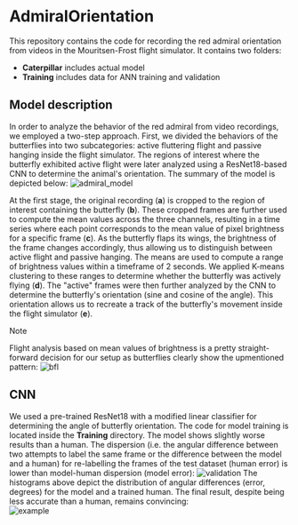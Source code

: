 # AdmiralOrientation
This repository contains the code for recording the red admiral orientation from videos in the Mouritsen-Frost flight simulator. It contains two folders:
* __Caterpillar__ includes actual model
* __Training__ includes data for ANN training and validation
## Model description
In order to analyze the behavior of the red admiral from video recordings, we employed a two-step approach. First, we divided the behaviors of the butterflies into two subcategories: active fluttering flight and passive hanging inside the flight simulator. The regions of interest where the butterfly exhibited active flight were later analyzed using a ResNet18-based CNN to determine the animal's orientation. The summary of the model is depicted below:
![admiral_model](https://github.com/pythoctopus/AdmiralOrientation/assets/56726936/e747bb69-3890-4572-8a13-1d61ce6474bd)

At the first stage, the original recording (**a**) is cropped to the region of interest containing the butterfly (**b**). These cropped frames are further used to compute the mean values across the three channels, resulting in a time series where each point corresponds to the mean value of pixel brightness for a specific frame (**c**). As the butterfly flaps its wings, the brightness of the frame changes accordingly, thus allowing us to distinguish between active flight and passive hanging. The means are used to compute a range of brightness values within a timeframe of 2 seconds. We applied K-means clustering to these ranges to determine whether the butterfly was actively flying (**d**). The "active" frames were then further analyzed by the CNN to determine the butterfly's orientation (sine and cosine of the angle). This orientation allows us to recreate a track of the butterfly's movement inside the flight simulator (**e**).

>[!NOTE]
>Flight analysis based on mean values of brightness is a pretty straight-forward decision for our setup as butterflies clearly show the upmentioned pattern:
>![bfl](https://github.com/pythoctopus/AdmiralOrientation/assets/56726936/00c41998-cede-4524-b30e-912d5e8071d2)

## CNN
We used a pre-trained ResNet18 with a modified linear classifier for determining the angle of butterfly orientation. The code for model training is located inside the __Training__ directory.
The model shows slightly worse results than a human. The dispersion (i.e. the angular difference between two attempts to label the same frame or the difference between the model and a human) for re-labelling the frames of the test dataset (human error) is lower than model-human dispersion (model error):
![validation](https://github.com/pythoctopus/AdmiralOrientation/assets/56726936/1043b0d3-9633-4bc3-8bd1-788eb59d418d)
The histograms above depict the distribution of angular differences (error, degrees) for the model and a trained human. The final result, despite being less accurate than a human, remains convincing: </br>
![example](https://github.com/pythoctopus/AdmiralOrientation/assets/56726936/7cd098a7-5048-461b-971a-b4265b4dbaa8)
